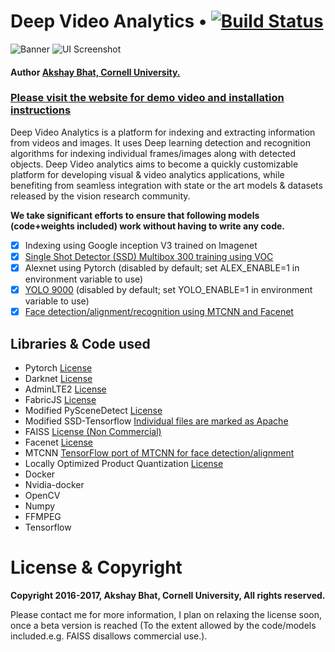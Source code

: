 # Deep Video Analytics  •  [![Build Status](https://travis-ci.org/AKSHAYUBHAT/DeepVideoAnalytics.svg?branch=master)](https://travis-ci.org/AKSHAYUBHAT/DeepVideoAnalytics)

![Banner](notes/banner_small.png "banner")
![UI Screenshot](notes/face_recognition.png "face recognition")
#### Author [Akshay Bhat, Cornell University.](http://www.akshaybhat.com)       

### [Please visit the website for demo video and installation instructions](https://deepvideoanalytics.com)

Deep Video Analytics is a platform for indexing and extracting information from videos and images.
It uses Deep learning detection and recognition algorithms for indexing individual frames/images along with 
detected objects. Deep Video analytics aims to become a quickly customizable platform for developing 
visual & video analytics applications, while benefiting from seamless integration with state or the art models & datasets
released by the vision research community.

**We take significant efforts to ensure that following models (code+weights included) work without having to write any code.**

- [x] Indexing using Google inception V3 trained on Imagenet
- [x] [Single Shot Detector (SSD) Multibox 300 training using VOC](https://github.com/balancap/SSD-Tensorflow)  
- [x] Alexnet using Pytorch  (disabled by default; set ALEX_ENABLE=1 in environment variable to use)
- [x] [YOLO 9000](http://pjreddie.com/darknet/yolo/) (disabled by default; set YOLO_ENABLE=1 in environment variable to use)
- [x] [Face detection/alignment/recognition using MTCNN and Facenet](https://github.com/davidsandberg/facenet) 

## Libraries & Code used

- Pytorch [License](https://github.com/pytorch/pytorch/blob/master/LICENSE)
- Darknet [License](https://github.com/pjreddie/darknet/blob/master/LICENSE)
- AdminLTE2 [License](https://github.com/almasaeed2010/AdminLTE/blob/master/LICENSE)
- FabricJS [License](https://github.com/kangax/fabric.js/blob/master/LICENSE)
- Modified PySceneDetect [License](https://github.com/Breakthrough/PySceneDetect)
- Modified SSD-Tensorflow [Individual files are marked as Apache](https://github.com/balancap/SSD-Tensorflow)
- FAISS [License (Non Commercial)](https://github.com/facebookresearch/faiss)
- Facenet [License](https://github.com/davidsandberg/facenet)
- MTCNN [TensorFlow port of MTCNN for face detection/alignment](https://github.com/kpzhang93/MTCNN_face_detection_alignment)
- Locally Optimized Product Quantization [License](https://github.com/yahoo/lopq/blob/master/LICENSE)
- Docker 
- Nvidia-docker
- OpenCV
- Numpy
- FFMPEG
- Tensorflow

# License & Copyright

**Copyright 2016-2017, Akshay Bhat, Cornell University, All rights reserved.**

Please contact me for more information, I plan on relaxing the license soon, once a beta version is reached 
(To the extent allowed by the code/models included.e.g. FAISS disallows commercial use.). 
 
